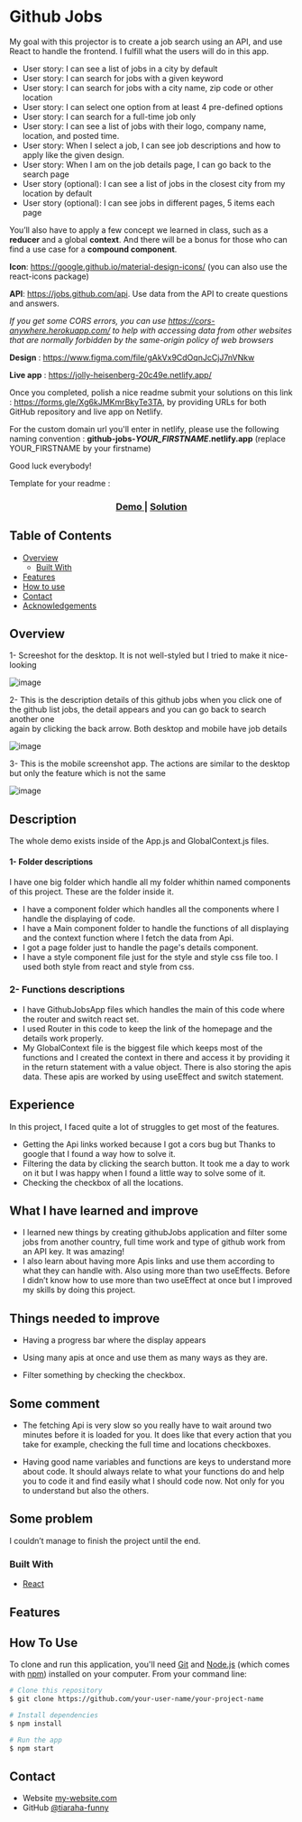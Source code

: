 # Github Jobs

My goal with this projector is to create a job search using an API, and use React to handle the frontend. I fulfill what the  users will do in this app.


- User story: I can see a list of jobs in a city by default
- User story: I can search for jobs with a given keyword
- User story: I can search for jobs with a city name, zip code or other location
- User story: I can select one option from at least 4 pre-defined options
- User story: I can search for a full-time job only
- User story: I can see a list of jobs with their logo, company name, location, and posted time.
- User story: When I select a job, I can see job descriptions and how to apply like the given design.
- User story: When I am on the job details page, I can go back to the search page
- User story (optional): I can see a list of jobs in the closest city from my location by default
- User story (optional): I can see jobs in different pages, 5 items each page

You’ll also have to apply a few concept we learned in class, such as a **reducer** and a global **context**. And there will be a bonus for those who can find a use case for a **compound component**.

**Icon**: https://google.github.io/material-design-icons/ (you can also use the react-icons package)

**API**: https://jobs.github.com/api. Use data from the API to create questions and answers.

*If you get some CORS errors, you can use https://cors-anywhere.herokuapp.com/ to help with accessing data from other websites that are normally forbidden by the same-origin policy of web browsers*

**Design** : https://www.figma.com/file/gAkVx9CdOqnJcCjJ7nVNkw

**Live app** : https://jolly-heisenberg-20c49e.netlify.app/

Once you completed, polish a nice readme submit your solutions on this link : https://forms.gle/Xg6kJMKmrBkyTe3TA, by providing URLs for both GitHub repository and live app on Netlify.

For the custom domain url you'll enter in netlify, please use the following naming convention : **github-jobs-_YOUR_FIRSTNAME_.netlify.app** (replace YOUR_FIRSTNAME by your firstname)

Good luck everybody!

Template for your readme :

<!-- Please update value in the {}  -->


<div align="center">
  <h3>
    <a href="https://{your-demo-link.your-domain}">
      Demo
    </a>
    <span> | </span>
    <a href="https://{your-url-to-the-solution}">
      Solution
    </a>
  </h3>
</div>

<!-- TABLE OF CONTENTS -->

## Table of Contents

-   [Overview](#overview)
    -   [Built With](#built-with)
-   [Features](#features)
-   [How to use](#how-to-use)
-   [Contact](#contact)
-   [Acknowledgements](#acknowledgements)

<!-- OVERVIEW -->

## Overview

1-  Screeshot for the desktop. It is not 
well-styled but I tried to make it 
nice-looking

![image](./images/desktop-githubjob-image.png)

2-  This is the description details of 
this github jobs when you click one of the 
github list jobs, the detail appears and 
you can go back to search another one  
again by clicking the back arrow. Both 
desktop and mobile have job details

![image](./images/job-detail.png)

3- This is the mobile screenshot app. The 
actions are similar to the desktop but 
only the feature which is not the same

![image](./images/mobile-githubjob-image.png)

## Description

The whole demo exists inside of the App.js and GlobalContext.js files.

#### **1- Folder descriptions**

  I have one big folder which handle all my folder whithin named components of this project. These are the folder inside it.

  -  I have a component folder which handles all the components where I handle the displaying of code. 
  -  I have a Main component folder to handle the functions of all displaying and the context function where I fetch the data from Api. 
 - I got a page folder just to handle the page's details component. 
 - I have a style component file just for the style and style css file too. I used both style from react and style from css.

### **2- Functions descriptions**

- I have GithubJobsApp files which handles the main of this code where the router and switch react set. 
- I used Router in this code to keep the link of the homepage and the details work properly.
- My GlobalContext file is the biggest file which keeps most of the functions and I created the context in there and access it by providing it in the return statement with a value object. There is also storing the apis data. These apis are worked by using useEffect and switch statement.

## Experience

In this project, I faced quite a lot of struggles to get most of the features.

- Getting the Api links worked because I got a cors bug but Thanks to google that I found a way how to solve it.
- Filtering the data by clicking the search button. It took me a day to work on it but I was happy when I found a little way to solve some of it.
- Checking the checkbox of all the locations. 

## What I have learned and improve

- I learned new things by creating githubJobs application and filter some jobs from another country, full time work and type of github work from an API key. It was amazing! 
- I also learn about having more Apis links and use them according to what they can handle with. Also using more than two useEffects. Before I didn’t know how to use more than two useEffect at once but I improved my skills by doing this project.

## Things needed to improve

- Having a progress bar where the display appears

- Using many apis at once and use them as many ways as they are.

- Filter something by checking the checkbox.

## Some comment

- The fetching Api is very slow so you really have to wait around two minutes before it is loaded for you. It does like that every action that you take for example, checking the full time and locations checkboxes. 

- Having good name variables and functions are keys to understand more about code. It should always relate to what your functions do and help you to code it and find easily what I should code now. Not only for you to understand but also the others.

## Some problem

I couldn’t manage to finish the project until the end.



### Built With

<!-- This section should list any major frameworks that you built your project using. Here are a few examples.-->

-   [React](https://reactjs.org/)

## Features

<!-- List the features of your application or follow the template. Don't share the figma file here :) -->

## How To Use

<!-- Example: -->

To clone and run this application, you'll need [Git](https://git-scm.com) and [Node.js](https://nodejs.org/en/download/) (which comes with [npm](http://npmjs.com)) installed on your computer. From your command line:

```bash
# Clone this repository
$ git clone https://github.com/your-user-name/your-project-name

# Install dependencies
$ npm install

# Run the app
$ npm start
```

## Contact

-   Website [my-website.com](https://github-jobs-peta.netlify.app/)
-   GitHub [@tiaraha-funny](https://github.com/Tiaraha-funny/github-jobs)
